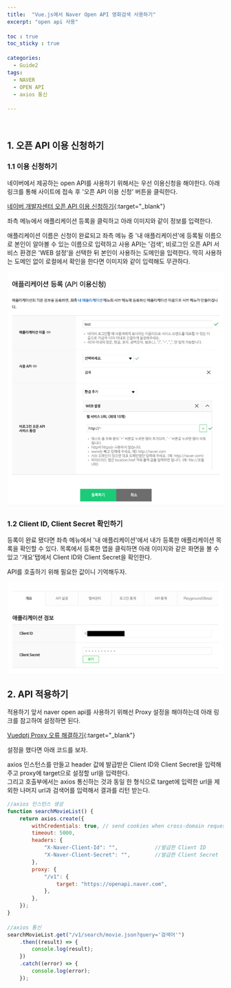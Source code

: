 ```yaml
---
title:  "Vue.js에서 Naver Open API 영화검색 사용하기"
excerpt: "open api 사용"

toc : true
toc_sticky : true

categories:
  - Guide2
tags: 
  - NAVER
  - OPEN API
  - axios 통신
  
---
```


<br/>


## 1. 오픈 API 이용 신청하기

### 1.1 이용 신청하기

네이버에서 제공하는 open API를 사용하기 위해서는 우선 이용신청을 해야한다. 아래 링크를 통해 사이트에 접속 후 '오픈 API 이용 신청' 버튼을 클릭한다.

[네이버 개발자센터 오픈 API 이용 신청하기](https://developers.naver.com/products/service-api/search/search.md){:target="_blank"}


좌측 메뉴에서 애플리케이션 등록을 클릭하고 아래 이미지와 같이 정보를 입력한다.

애플리케이션 이름은 신청이 완료되고 좌측 메뉴 중 '내 애플리케이션'에 등록될 이름으로 본인이 알아볼 수 있는 이름으로 입력하고
사용 API는 '검색', 비로그인 오픈 API 서비스 환경은 'WEB 설정'을 선택한 뒤 본인이 사용하는 도메인을 입력한다.
딱히 사용하는 도메인 없이 로컬에서 확인을 한다면 이미지와 같이 입력해도 무관하다.

<img src="/assets/images/naver_api1.png">

<br/>

### 1.2 Client ID, Client Secret 확인하기

등록이 완료 됐다면 좌측 메뉴에서 '내 애플리케이션'에서 내가 등록한 애플리케이션 목록을 확인할 수 있다.
목록에서 등록한 앱을 클릭하면 아래 이미지와 같은 화면을 볼 수 있고 '개요'탭에서 Client ID와 Client Secret을 확인한다.

API를 호출하기 위해 필요한 값이니 기억해두자.

<img src="/assets/images/naver_api2.png">


<br/>


## 2. API 적용하기

적용하기 앞서 naver open api를 사용하기 위해선 Proxy 설정을 해야하는데 아래 링크를 참고하여 설정하면 된다.

[Vuedptj Proxy 오류 해결하기](https://kdc7140.github.io/vue/vue013/){:target="_blank"}

설정을 했다면 아래 코드를 보자.

axios 인스턴스를 만들고 header 값에 발급받은 Client ID와 Client Secret을 입력해주고 proxy에 target으로 설정할 url을 입력한다.<br/>
그리고 호출부에서는 axios 통신하는 것과 동일 한 형식으로 target에 입력한 url을 제외한 나머지 url과 검색어를 입력해서 결과를 리턴 받는다.


```javascript
//axios 인스턴스 생성
function searchMovieList() {
    return axios.create({
        withCredentials: true, // send cookies when cross-domain requests
        timeout: 5000,
        headers: {
            "X-Naver-Client-Id": "",			//발급한 Client ID
            "X-Naver-Client-Secret": "",		//발급한 Client Secret
        },
        proxy: {
            "/v1": {
                target: "https://openapi.naver.com",
            },
        },
    });
}

//axios 통신
searchMovieList.get("/v1/search/movie.json?query='검색어'")
	.then((result) => {
		console.log(result);
	})
	.catch((error) => {
		console.log(error);
	});
``` 
















